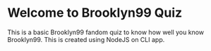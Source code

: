 # Welcome to Brooklyn99 Quiz

This is a basic Brooklyn99 fandom quiz to know how well you know Brooklyn99.
This is created using NodeJS on CLI app.